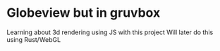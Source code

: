 # Globeview but in gruvbox
Learning about 3d rendering using JS with this project
Will later do this using Rust/WebGL
